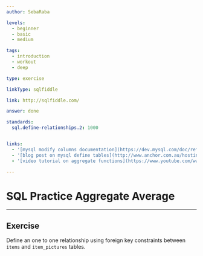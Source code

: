 ```yaml
---
author: SebaRaba

levels:
  - beginner
  - basic
  - medium

tags:
  - introduction
  - workout
  - deep

type: exercise

linkType: sqlfiddle

link: http://sqlfiddle.com/

answer: done

standards:
  sql.define-relationships.2: 1000


links:
  - '[mysql modify columns documentation](https://dev.mysql.com/doc/refman/5.7/en/create-table-foreign-keys.html){website}'
  - '[blog post on mysql define tables](http://www.anchor.com.au/hosting/support/CreatingAQuickMySQLRelationalDatabase){website}'
  - '[video tutorial on aggregate functions](https://www.youtube.com/watch?v=zhk-q4EvV2o){video}'

---
```

# SQL Practice Aggregate Average

---        
## Exercise

Define an one to one relationship using foreign key constraints between `items` and `item_pictures` tables.
